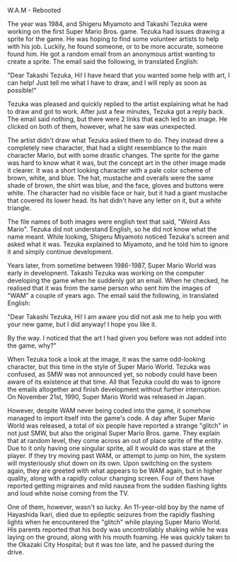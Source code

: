 W.A.M - Rebooted



The year was 1984, and Shigeru Miyamoto and Takashi Tezuka were working on the first Super Mario Bros. game.
Tezuka had issues drawing a sprite for the game. He was hoping to find some volunteer artists to help with his job. Luckily, he found someone, or to be more accurate, someone found him. He got a random email from an anonymous artist wanting to create a sprite. The email said the following, in translated English:

"Dear Takashi Tezuka,
Hi! I have heard that you wanted some help with art, I can help! Just tell me what I have to draw, and I will reply as soon as possible!"


Tezuka was pleased and quickly replied to the artist explaining what he had to draw and got to work. After just a few minutes, Tezuka got a reply back. The email said nothing, but there were 2 links that each led to an image. He clicked on both of them, however, what he saw was unexpected.

The artist didn't draw what Tezuka asked them to do. They instead drew a completely new character, that had a slight resemblance to the main character Mario, but with some drastic changes. The sprite for the game was hard to know what it was, but the concept art in the other image made it clearer.
It was a short looking character with a pale color scheme of brown, white, and blue. The hat, mustache and overalls were the same shade of brown, the shirt was blue, and the face, gloves and buttons were white. The character had no visible face or hair, but it had a giant mustache that covered its lower head. Its hat didn't have any letter on it, but a white triangle.

The file names of both images were english text that said, "Weird Ass Mario". Tezuka did not understand English, so he did not know what the name meant. While looking, Shigeru Miyamoto noticed Tezuka's screen and asked what it was. Tezuka explained to Miyamoto, and he told him to ignore it and simply continue development.

Years later, from sometime between 1986-1987, Super Mario World was early in developnent. Takashi Tezuka was working on the computer developing the game when he suddenly got an email. When he checked, he realised that it was from the same person who sent him the images of "WAM" a couple of years ago. The email said the following, in translated English:


"Dear Takashi Tezuka,
Hi! I am aware you did not ask me to help you with your new game, but I did anyway! I hope you like it.

By the way. I noticed that the art I had given you before was not added into the game, why?"


When Tezuka took a look at the image, it was the same odd-looking character, but this time in the style of Super Mario World. Tezuka was confused, as SMW was not announced yet, so nobody could have been aware of its existence at that time. All that Tezuka could do was to ignore the emails altogether and finish development without further interruption. On November 21st, 1990, Super Mario World was released in Japan.


However, despite WAM never being coded into the game, it somehow managed to import itself into the game's code. A day after Super Mario World was released, a total of six people have reported a strange "glitch" in not just SMW, but also the original Super Mario Bros. game. They explain that at random level, they come across an out of place sprite of the entity. Due to it only having one singular sprite, all it would do was stare at the player. If they try moving past WAM, or attempt to jump on him, the system will mysteriously shut down on its own. Upon switching on the system again, they are greeted with what appears to be WAM again, but in higher quality, along with a rapidly colour changing screen. Four of them have reported getting migraines and mild nausea from the sudden flashing lights and loud white noise coming from the TV.

One of them, however, wasn't so lucky. An 11-year-old boy by the name of Hayashida Ikari, died due to epileptic seizures from the rapidly flashing lights when he encountered the "glitch" while playing Super Mario World. His parents reported that his body was uncontrollably shaking while he was laying on the ground, along with his mouth foaming. He was quickly taken to the Okazaki City Hospital; but it was too late, and he passed during the drive.
